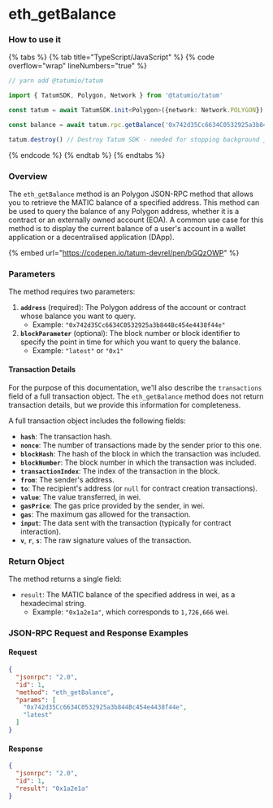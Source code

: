 # eth\_getBalance

### How to use it

{% tabs %}
{% tab title="TypeScript/JavaScript" %}
{% code overflow="wrap" lineNumbers="true" %}
```typescript
// yarn add @tatumio/tatum

import { TatumSDK, Polygon, Network } from '@tatumio/tatum'

const tatum = await TatumSDK.init<Polygon>({network: Network.POLYGON})

const balance = await tatum.rpc.getBalance('0x742d35Cc6634C0532925a3b844Bc454e4438f44e')

tatum.destroy() // Destroy Tatum SDK - needed for stopping background jobs
```
{% endcode %}
{% endtab %}
{% endtabs %}

### Overview

The `eth_getBalance` method is an Polygon JSON-RPC method that allows you to retrieve the MATIC balance of a specified address. This method can be used to query the balance of any Polygon address, whether it is a contract or an externally owned account (EOA). A common use case for this method is to display the current balance of a user's account in a wallet application or a decentralised application (DApp).



{% embed url="https://codepen.io/tatum-devrel/pen/bGQzOWP" %}

### Parameters

The method requires two parameters:

1. **`address`** (required): The Polygon address of the account or contract whose balance you want to query.
   * Example: `"0x742d35Cc6634C0532925a3b844Bc454e4438f44e"`
2. **`blockParameter`** (optional): The block number or block identifier to specify the point in time for which you want to query the balance.
   * Example: `"latest"` or `"0x1"`

#### Transaction Details

For the purpose of this documentation, we'll also describe the `transactions` field of a full transaction object. The `eth_getBalance` method does not return transaction details, but we provide this information for completeness.

A full transaction object includes the following fields:

* **`hash`**: The transaction hash.
* **`nonce`**: The number of transactions made by the sender prior to this one.
* **`blockHash`**: The hash of the block in which the transaction was included.
* **`blockNumber`**: The block number in which the transaction was included.
* **`transactionIndex`**: The index of the transaction in the block.
* **`from`**: The sender's address.
* **`to`**: The recipient's address (or `null` for contract creation transactions).
* **`value`**: The value transferred, in wei.
* **`gasPrice`**: The gas price provided by the sender, in wei.
* **`gas`**: The maximum gas allowed for the transaction.
* **`input`**: The data sent with the transaction (typically for contract interaction).
* **`v`**, **`r`**, **`s`**: The raw signature values of the transaction.

### Return Object

The method returns a single field:

* `result`: The MATIC balance of the specified address in wei, as a hexadecimal string.
  * Example: `"0x1a2e1a"`, which corresponds to `1,726,666` wei.

### JSON-RPC Request and Response Examples

#### Request

```json
{
  "jsonrpc": "2.0",
  "id": 1,
  "method": "eth_getBalance",
  "params": [
    "0x742d35Cc6634C0532925a3b844Bc454e4438f44e",
    "latest"
  ]
}
```

#### Response

```json
{
  "jsonrpc": "2.0",
  "id": 1,
  "result": "0x1a2e1a"
}
```
